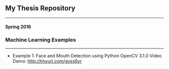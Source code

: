 ## My Thesis Repository
________________________
#### Spring 2016
### Machine Learning Examples
___________________________________
* Example 1: Face and Mouth Detection using Python OpenCV 3.1.0
             Video Demo: http://tinyurl.com/gvxs6yr

 

